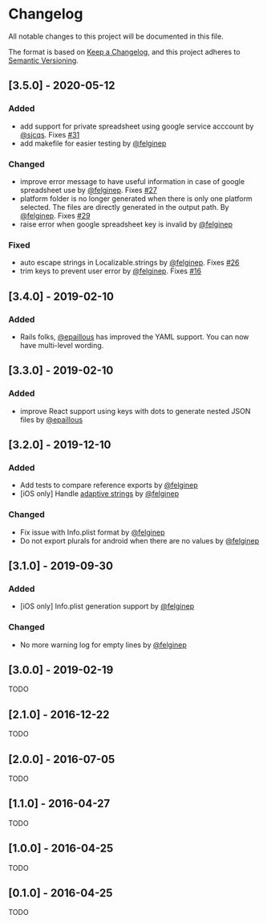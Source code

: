 # Changelog
All notable changes to this project will be documented in this file.

The format is based on [Keep a Changelog](https://keepachangelog.com/en/1.0.0/),
and this project adheres to [Semantic Versioning](https://semver.org/spec/v2.0.0.html).

## [3.5.0] - 2020-05-12
### Added
  - add support for private spreadsheet using google service acccount by [@sjcqs](https://github.com/sjcqs). Fixes [#31](https://github.com/applidium/ad_localize/issues/31)
  - add makefile for easier testing by [@felginep](https://github.com/felginep)

### Changed
  - improve error message to have useful information in case of google spreadsheet use by [@felginep](https://github.com/felginep). Fixes [#27](https://github.com/applidium/ad_localize/issues/27)
  - platform folder is no longer generated when there is only one platform selected. The files are directly generated in the output path. By [@felginep](https://github.com/felginep). Fixes [#29](https://github.com/applidium/ad_localize/issues/29)
  - raise error when google spreadsheet key is invalid by [@felginep](https://github.com/felginep)

### Fixed
  - auto escape strings in Localizable.strings by [@felginep](https://github.com/felginep). Fixes [#26](https://github.com/applidium/ad_localize/issues/26)
  - trim keys to prevent user error by [@felginep](https://github.com/felginep). Fixes [#16](https://github.com/applidium/ad_localize/issues/16)

## [3.4.0] - 2019-02-10
### Added
  - Rails folks, [@epaillous](https://github.com/epaillous) has improved the YAML support. You can now have multi-level wording.

## [3.3.0] - 2019-02-10
### Added
  - improve React support using keys with dots to generate nested JSON files by [@epaillous](https://github.com/epaillous)

## [3.2.0] - 2019-12-10
### Added
  - Add tests to compare reference exports by [@felginep](https://github.com/felginep)
  - [iOS only] Handle [adaptive strings](https://developer.apple.com/documentation/foundation/nsstring/1413104-variantfittingpresentationwidth) by [@felginep](https://github.com/felginep)

### Changed
  - Fix issue with Info.plist format by [@felginep](https://github.com/felginep)
  - Do not export plurals for android when there are no values by [@felginep](https://github.com/felginep)

## [3.1.0] - 2019-09-30
### Added
  - [iOS only] Info.plist generation support by [@felginep](https://github.com/felginep)

### Changed
  - No more warning log for empty lines by [@felginep](https://github.com/felginep)

## [3.0.0] - 2019-02-19
TODO

## [2.1.0] - 2016-12-22
TODO

## [2.0.0] - 2016-07-05
TODO

## [1.1.0] - 2016-04-27
TODO

## [1.0.0] - 2016-04-25
TODO

## [0.1.0] - 2016-04-25
TODO
